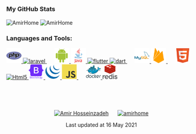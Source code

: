 

### My GitHub Stats
<div>
 <img align="center" width="49%" height="208px" src="https://github-readme-stats.vercel.app/api/top-langs/?username=AmirHome&theme=default&show_icons=true&hide_border=true&layout=compact" alt="AmirHome" />
 
 <img align="center" width="49%"  src="https://github-readme-stats.vercel.app/api?username=AmirHome&show_icons=true&locale=en" alt="AmirHome" />
</div>

### Languages and Tools:
<p align="left">
  
<a href="https://www.php.net" target="_blank">
  <img src="https://raw.githubusercontent.com/devicons/devicon/master/icons/php/php-original.svg" alt="php" width="40" height="40"/>
</a>
<a href="https://laravel.com" target="_blank">
  <img src="https://github.com/laravel/art/blob/master/laravel-logo.png" alt="laravel" width="40" height="40"/>
</a>
&nbsp;&nbsp;&nbsp;&nbsp;

  
<a href="https://www.android.com/" target="_blank">
  <img src="https://github.com/devicons/devicon/blob/master/icons/android/android-original.svg" alt="Android" width="40" height="40"/>
</a>
<a href="https://www.java.com/" target="_blank">
  <img src="https://github.com/devicons/devicon/blob/master/icons/java/java-original-wordmark.svg" alt="Java" width="40" height="40"/>
</a> 
<a href="https://flutter.dev" target="_blank">
  <img src="https://www.vectorlogo.zone/logos/flutterio/flutterio-icon.svg" alt="flutter" width="40" height="40"/>
</a>
<a href="https://dart.dev" target="_blank">
  <img src="https://www.vectorlogo.zone/logos/dartlang/dartlang-icon.svg" alt="dart" width="40" height="40"/>
</a> 
&nbsp;&nbsp;&nbsp;&nbsp;
  
<a href="https://www.mysql.com/" target="_blank">
  <img src="https://raw.githubusercontent.com/devicons/devicon/master/icons/mysql/mysql-original-wordmark.svg" alt="mysql" width="40" height="40"/>
</a>
<a href="https://www.firebase.com/" target="_blank">
  <img src="https://github.com/devicons/devicon/blob/master/icons/firebase/firebase-plain.svg" alt="Firebase" width="40" height="40"/>
</a>
&nbsp;&nbsp;&nbsp;&nbsp;

<a href="https://www.w3.org/html/" target="_blank">
  <img src="https://github.com/devicons/devicon/blob/master/icons/html5/html5-original.svg" alt="Html5" width="40" height="40"/>
</a>
<a href="https://www.w3.org/TR/1999/REC-CSS1-19990111" target="_blank">
  <img src="http://www.amirhome.com/resources/assets/images/CSS3-icon.gif" alt="Html5" width="40" height="40"/>
</a>
<a href="https://getbootstrap.com" target="_blank">
  <img src="https://raw.githubusercontent.com/devicons/devicon/master/icons/bootstrap/bootstrap-plain-wordmark.svg" alt="bootstrap" width="40" height="40"/>
</a>
<a href="hhttps://jquery.com/" target="_blank">
  <img src="https://github.com/devicons/devicon/blob/master/icons/jquery/jquery-original.svg" alt="jQuery" width="40" height="40"/>
</a>
<a href="https://developer.mozilla.org/en-US/docs/Web/JavaScript" target="_blank">
  <img src="https://raw.githubusercontent.com/devicons/devicon/master/icons/javascript/javascript-original.svg" alt="javascript" width="40" height="40"/>
</a>
&nbsp;&nbsp;&nbsp;&nbsp;

<a href="https://www.docker.com/" target="_blank">
  <img src="https://raw.githubusercontent.com/devicons/devicon/master/icons/docker/docker-original-wordmark.svg" alt="docker" width="40" height="40"/>
</a>
<a href="https://redis.io" target="_blank">
  <img src="https://raw.githubusercontent.com/devicons/devicon/master/icons/redis/redis-original-wordmark.svg" alt="redis" width="40" height="40"/>
</a>

</p>
<br/><br/><br/>

<p align="center">
<div align="center" inline>
<span align="left"> <a href="https://www.linkedin.com/in/amir-hosseinzadeh/" target="_blank">
  <img src="https://content.linkedin.com/content/dam/me/business/en-us/amp/brand-site/v2/bg/LI-Logo.svg.original.svg" alt="Amir Hosseinzadeh" height="25"/></a>
</span>
&nbsp;&nbsp;&nbsp;&nbsp;
<span align="left"> <a href="https://twitter.com/iranian_dove" target="_blank">
  <img src="https://img.shields.io/twitter/follow/iranian_dove?logo=twitter&style=for-the-badge" alt="amirhome" /></a>
</span>
</div>
</p>

<p align="center"> Last updated at 16 May 2021</p>

